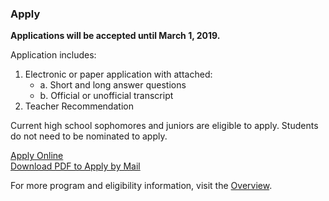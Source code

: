### Apply

<strong> Applications will be accepted until March 1, 2019. </strong>

Application includes:

1. Electronic or paper application with attached:
    - a. Short and long answer questions
    - b. Official or unofficial transcript
2. Teacher Recommendation

Current high school sophomores and juniors are eligible to apply. Students do not need to be nominated to apply.

<!-- Inserts the Application button -->
<div class="center-align bottom-appeal">
  <a href="https://fs29.formsite.com/Gd7elL/sgeaffeme8/index.html" class="waves-effect waves-default btn white grey-text text-darken-4">Apply Online</a>
</div>
<div class="center-align bottom-appeal">
  <a href="https://drive.google.com/drive/folders/1L-m0T6hkujVp6MNSq2yIAomw0MEh0f01" class="waves-effect waves-default btn white grey-text text-darken-4">Download PDF to Apply by Mail</a>
</div>


For more program and eligibility information, visit the [Overview](../overview.html).
